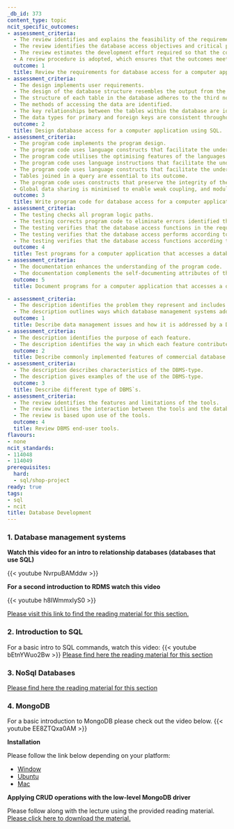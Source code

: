 ```yaml
---
_db_id: 373
content_type: topic
ncit_specific_outcomes:
- assessment_criteria:
  - The review identifies and explains the feasibility of the requirements. 
  - The review identifies the database access objectives and critical performance factors. 
  - The review estimates the development effort required so that the cost may be estimated. 
  - A review procedure is adopted, which ensures that the outcomes meet the database access requirements. 
  outcome: 1
  title: Review the requirements for database access for a computer application using SQL.
- assessment_criteria:
  - The design implements user requirements. 
  - The design of the database structure resembles the output from the data analysis. 
  - The structure of each table in the database adheres to the third normal form. 
  - The methods of accessing the data are identified. 
  - The key relationships between the tables within the database are identified. 
  - The data types for primary and foreign keys are consistent throughout the database. 
  outcome: 2
  title: Design database access for a computer application using SQL.
- assessment_criteria:
  - The program code implements the program design. 
  - The program code uses language constructs that facilitate the understanding of the code. 
  - The program code utilises the optimising features of the languages being used. 
  - The program code uses language instructions that facilitate the understanding op the code. 
  - The program code uses language constructs that facilitate the understanding of the code. 
  - Tables joined in a query are essential to its outcome. 
  - The program code uses constructs that preserve the integrity of the data being accessed by multiple users and processes. 
  - Global data sharing is minimised to enable weak coupling, and modules exhibit functional cohesion.
  outcome: 3
  title: Write program code for database access for a computer application using SQL.
- assessment_criteria:
  - The testing checks all program logic paths. 
  - The testing corrects program code to eliminate errors identified through testing. 
  - The testing verifies that the database access functions in the required environment. 
  - The testing verifies that the database access performs according to the design requirements. 
  - The testing verifies that the database access functions according to the design requirements. 
  outcome: 4
  title: Test programs for a computer application that accesses a database using SQL. 
- assessment_criteria:
  - The documentation enhances the understanding of the program code. 
  - The documentation complements the self-documenting attributes of the program code. 
  outcome: 5
  title: Document programs for a computer application that accesses a database using SQL. 

- assessment_criteria:
  - The description identifies the problem they represent and includes examples. 
  - The description outlines ways which database management systems address the issues. 
  outcome: 1
  title: Describe data management issues and how it is addressed by a DBMS.
- assessment_criteria:
  - The description identifies the purpose of each feature. 
  - The description identifies the way in which each feature contributes to the solution of data management issues. 
  outcome: 2
  title: Describe commonly implemented features of commercial database management systems. 
- assessment_criteria:
  - The description describes characteristics of the DBMS-type. 
  - The description gives examples of the use of the DBMS-type. 
  outcome: 3
  title: Describe different type of DBMS`s. 
- assessment_criteria:
  - The review identifies the features and limitations of the tools. 
  - The review outlines the interaction between the tools and the database. 
  - The review is based upon use of the tools. 
  outcome: 4
  title: Review DBMS end-user tools. 
flavours:
- none
ncit_standards:
- 114048
- 114049
prerequisites:
  hard:
  - sql/shop-project
ready: true
tags:
- sql
- ncit
title: Database Development
---
```


### 1. Database management systems

**Watch this video for an intro to relationship databases (databases that use SQL)**

{{< youtube NvrpuBAMddw >}}

**For a second introduction to RDMS watch this video**

{{< youtube h8IWmmxIyS0 >}}

[Please visit this link to find the reading material for this section.](https://docs.google.com/presentation/d/1dMScjMotTkmfCypnV4eFmb5OQTIQaWXe3CL-Tr1ZHuc/edit?usp=sharing)
### 2. Introduction to SQL
For a basic intro to SQL commands, watch this video:
{{< youtube bEtnYWuo2Bw >}} 
[Please find here the reading material for this section](https://umuzi.gnomio.com/pluginfile.php/5047/mod_book/chapter/3565/Introduction%20to%20SQL.pdf)

### 3. NoSql Databases
[Please find here the reading material for this section](https://umuzi.gnomio.com/pluginfile.php/5047/mod_book/chapter/3566/NoSql%20presentation.pdf)

### 4. MongoDB
For a basic introduction to MongoDB please check out the video below.
{{< youtube EE8ZTQxa0AM >}}

**Installation**

Please follow the link below depending on your platform:

 - [Window](https://docs.mongodb.com/manual/tutorial/install-mongodb-on-windows/)
 - [Ubuntu](https://docs.mongodb.com/manual/tutorial/install-mongodb-on-ubuntu/)
 - [Mac](https://docs.mongodb.com/manual/tutorial/install-mongodb-on-os-x/)

**Applying CRUD operations with the low-level MongoDB driver**

Please follow along with the lecture using the provided reading material. [Please click here to download the material.](https://umuzi.gnomio.com/pluginfile.php/5047/mod_book/chapter/3567/Node%20Craftsman.pdf)
